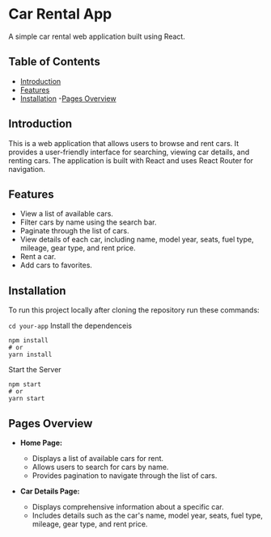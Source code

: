 # Car Rental App

A simple car rental web application built using React.

## Table of Contents
- [Introduction](#introduction)
- [Features](#features)
- [Installation](#installation)
-[Pages Overview](#pagesoverview)
## Introduction

This is a web application that allows users to browse and rent cars. It provides a user-friendly interface for searching, viewing car details, and renting cars. The application is built with React and uses React Router for navigation.

## Features

- View a list of available cars.
- Filter cars by name using the search bar.
- Paginate through the list of cars.
- View details of each car, including name, model year, seats, fuel type, mileage, gear type, and rent price.
- Rent a car.
- Add cars to favorites.

## Installation

To run this project locally after cloning the repository run these commands:

`cd your-app`
Install the dependenceis
```
npm install
# or
yarn install
```
Start the Server
```
npm start
# or
yarn start
```
## Pages Overview

- **Home Page:**
  - Displays a list of available cars for rent.
  - Allows users to search for cars by name.
  - Provides pagination to navigate through the list of cars.

- **Car Details Page:**
  - Displays comprehensive information about a specific car.
  - Includes details such as the car's name, model year, seats, fuel type, mileage, gear type,      and rent price.
  






